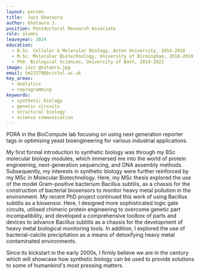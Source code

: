 ```yaml
---
layout: person
title:  Jazz Ghataora
author: Ghataora J.
position: Postdoctoral Research Associate
role: alumni
leaveyear: 2024
education:
  - B.Sc. Cellular & Molecular Biology, Aston University, 2014-2018
  - M.Sc. Molecular Biotechnology, University of Birmingham, 2018-2019
  - PhD. Biological Sciences, University of Bath, 2019-2022
image: jazz-ghataora.jpg
email: tm22579@bristol.ac.uk
key_areas:
  - analytics
  - reprogramming
keywords:
  - synthetic biology
  - genetic circuits
  - structural biology
  - science communication
---
```

PDRA in the BioCompute lab focusing on using next generation reporter tags in optimising yeast bioengineering for various industrial applications.

My first formal introduction to synthetic biology was through my BSc molecular biology modules, which immersed me into the world of protein engineering, next-generation sequencing, and DNA assembly methods. Subsequently, my interests in synthetic biology were further reinforced by my MSc in Molecular Biotechnology. Here, my MSc thesis explored the use of the model Gram-positive bacterium Bacillus subtilis, as a chassis for the construction of bacterial biosensors to monitor heavy metal pollution in the environment. My recent PhD project continued this work of using Bacillus subtilis as a biosensor. Here, I designed more sophisticated logic gate circuits, utilised chimeric protein engineering to overcome genetic part incompatibility, and developed a comprehensive toolbox of parts and devices to advance Bacillus subtilis as a chassis for the development of heavy metal biological monitoring tools. In addition, I explored the use of bacterial-calcite precipitation as a means of detoxifying heavy metal contaminated environments.

Since its kickstart in the early 2000s, I firmly believe we are in the century which will showcase how synthetic biology can be used to provide solutions to some of humankind's most pressing matters.
